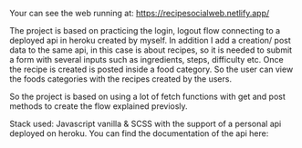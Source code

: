 
Your can see the web running at: https://recipesocialweb.netlify.app/

The project is based on practicing the login, logout flow connecting to a deployed api in heroku created by myself. In addition I add a creation/ post data to the same api, in this case is about recipes, so it is needed to submit a form with several inputs such as ingredients, steps, difficulty etc. Once the recipe is created is posted inside a food category. So the user can view the foods categories with the recipes created by the users.

So the project is based on using a lot of fetch functions with get and post methods to create the flow explained previosly.

Stack used: Javascript vanilla & SCSS with the support of a personal api deployed on heroku. You can find the documentation of the api here: 
